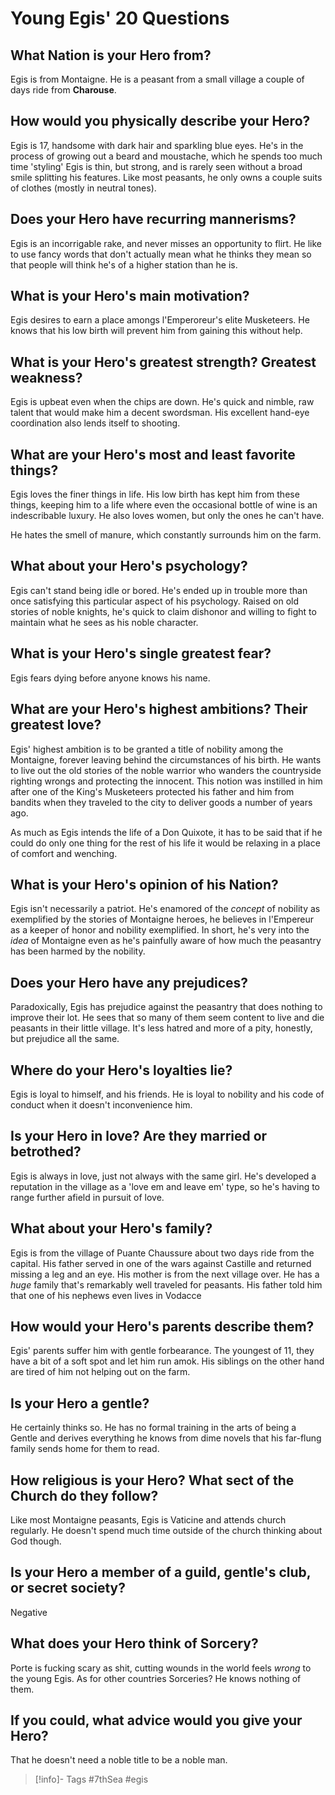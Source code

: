 # Young Egis' 20 Questions

## What Nation is your Hero from?
Egis is from Montaigne.  He is a peasant from a small village a couple of days ride from **Charouse**.

## How would you physically describe your Hero?
Egis is 17, handsome with dark hair and sparkling blue eyes.  He's in the process of growing out a beard and moustache, which he spends too much time 'styling'  Egis is thin, but strong, and is rarely seen without a broad smile splitting his features.  Like most peasants, he only owns a couple suits of clothes (mostly in neutral tones).

## Does your Hero have recurring mannerisms?
Egis is an incorrigable rake, and never misses an opportunity to flirt.  He like to use fancy words that don't actually mean what he thinks they mean so that people will think he's of a higher station than he is.

## What is your Hero's main motivation?
Egis desires to earn a place amongs l'Emperoreur's elite Musketeers.  He knows that his low birth will prevent him from gaining this without help.

## What is your Hero's greatest strength?  Greatest weakness?
Egis is upbeat even when the chips are down.  He's quick and nimble, raw talent that would make him a decent swordsman.  His excellent hand-eye coordination also lends itself to shooting.

## What are your Hero's most and least favorite things?
Egis loves the finer things in life.  His low birth has kept him from these things, keeping him to a life where even the occasional bottle of wine is an indescribable luxury.  He also loves women, but only the ones he can't have.

He hates the smell of manure, which constantly surrounds him on the farm.

## What about your Hero's psychology?
Egis can't stand being idle or bored.  He's ended up in trouble more than once satisfying this particular aspect of his psychology.  Raised on old stories of noble knights, he's quick to claim dishonor and willing to fight to maintain what he sees as his noble character.

## What is your Hero's single greatest fear?
Egis fears dying before anyone knows his name.

## What are your Hero's highest ambitions?  Their greatest love?
Egis' highest ambition is to be granted a title of nobility among the Montaigne, forever leaving behind the circumstances of his birth.  He wants to live out the old stories of the noble warrior who wanders the countryside righting wrongs and protecting the innocent.  This notion was instilled in him after one of the King's Musketeers protected his father and him from bandits when they traveled to the city to deliver goods a number of years ago.

As much as Egis intends the life of a Don Quixote, it has to be said that if he could do only one thing for the rest of his life it would be relaxing in a place of comfort and wenching.

## What is your Hero's opinion of his Nation?
Egis isn't necessarily a patriot.  He's enamored of the *concept* of nobility as exemplified by the stories of Montaigne heroes, he believes in l'Empereur as a keeper of honor and nobility exemplified.  In short, he's very into the *idea* of Montaigne even as he's painfully aware of how much the peasantry has been harmed by the nobility.

## Does your Hero have any prejudices?
Paradoxically, Egis has prejudice against the peasantry that does nothing to improve their lot.  He sees that so many of them seem content to live and die peasants in their little village.  It's less hatred and more of a pity, honestly, but prejudice all the same.

## Where do your Hero's loyalties lie?
Egis is loyal to himself, and his friends.  He is loyal to nobility and his code of conduct when it doesn't inconvenience him.

## Is your Hero in love?  Are they married or betrothed?
Egis is always in love, just not always with the same girl.  He's developed a reputation in the village as a 'love em and leave em' type, so he's having to range further afield in pursuit of love.

## What about your Hero's family?
Egis is from the village of Puante Chaussure about two days ride from the capital.  His father served in one of the wars against Castille and returned missing a leg and an eye.  His mother is from the next village over.  He has a *huge* family that's remarkably well traveled for peasants.  His father told him that one of his nephews even lives in Vodacce

## How would your Hero's parents describe them?
Egis' parents suffer him with gentle forbearance.  The youngest of 11, they have a bit of a soft spot and let him run amok.  His siblings on the other hand are tired of him not helping out on the farm.

## Is your Hero a gentle?
He certainly thinks so.  He has no formal training in the arts of being a Gentle and derives everything he knows from dime novels that his far-flung family sends home for them to read.

## How religious is your Hero?  What sect of the Church do they follow?
Like most Montaigne peasants, Egis is Vaticine and attends church regularly.  He doesn't spend much time outside of the church thinking about God though.

## Is your Hero a member of a guild, gentle's club, or secret society?
Negative

## What does your Hero think of Sorcery?
Porte is fucking scary as shit, cutting wounds in the world feels *wrong* to the young Egis.  As for other countries Sorceries?  He knows nothing of them.

## If you could, what advice would you give your Hero?
That he doesn't need a noble title to be a noble man.

> [!info]- Tags
> #7thSea #egis 